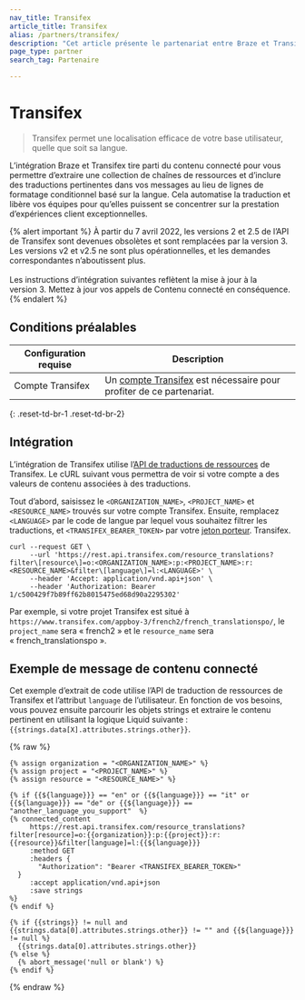 ```yaml
---
nav_title: Transifex
article_title: Transifex
alias: /partners/transifex/
description: "Cet article présente le partenariat entre Braze et Transifex, une plateforme de localisation qui vous permet d’automatiser la traduction afin que vous puissiez vous concentrer sur la prestation d’expériences client attrayantes."
page_type: partner
search_tag: Partenaire

---
```


# Transifex

> Transifex permet une localisation efficace de votre base utilisateur, quelle que soit sa langue. 

L’intégration Braze et Transifex tire parti du contenu connecté pour vous permettre d’extraire une collection de chaînes de ressources et d’inclure des traductions pertinentes dans vos messages au lieu de lignes de formatage conditionnel basé sur la langue. Cela automatise la traduction et libère vos équipes pour qu’elles puissent se concentrer sur la prestation d’expériences client exceptionnelles.

{% alert important %}
À partir du 7 avril 2022, les versions 2 et 2.5 de l’API de Transifex sont devenues obsolètes et sont remplacées par la version 3. Les versions v2 et v2.5 ne sont plus opérationnelles, et les demandes correspondantes n’aboutissent plus. <br><br>Les instructions d’intégration suivantes reflètent la mise à jour à la version 3. Mettez à jour vos appels de Contenu connecté en conséquence.
{% endalert %}

## Conditions préalables

| Configuration requise| Description|
| ---| ---|
|Compte Transifex | Un [compte Transifex](https://www.transifex.com/signin/) est nécessaire pour profiter de ce partenariat. |
{: .reset-td-br-1 .reset-td-br-2}

## Intégration

L’intégration de Transifex utilise l’[API de traductions de ressources](https://developers.transifex.com/reference/get_resource-translations) de Transifex. Le cURL suivant vous permettra de voir si votre compte a des valeurs de contenu associées à des traductions. 

Tout d’abord, saisissez le `<ORGANIZATION_NAME>`, `<PROJECT_NAME>` et `<RESOURCE_NAME>` trouvés sur votre compte Transifex. Ensuite, remplacez `<LANGUAGE>` par le code de langue par lequel vous souhaitez filtrer les traductions, et `<TRANSIFEX_BEARER_TOKEN>` par votre [jeton porteur](https://developers.transifex.com/reference/api-authentication). Transifex.

```
curl --request GET \
     --url 'https://rest.api.transifex.com/resource_translations?filter\[resource\]=o:<ORGANIZATION_NAME>:p:<PROJECT_NAME>:r:<RESOURCE_NAME>&filter\[language\]=l:<LANGUAGE>' \
     --header 'Accept: application/vnd.api+json' \
     --header 'Authorization: Bearer 1/c500429f7b89ff62b8015475ed68d90a2295302'
```

Par exemple, si votre projet Transifex est situé à `https://www.transifex.com/appboy-3/french2/french_translationspo/`, le `project_name` sera « french2 » et le `resource_name` sera « french_translationspo ».

## Exemple de message de contenu connecté

Cet exemple d’extrait de code utilise l’API de traduction de ressources de Transifex et l’attribut `language` de l’utilisateur. En fonction de vos besoins, vous pouvez ensuite parcourir les objets strings et extraire le contenu pertinent en utilisant la logique Liquid suivante : `{{strings.data[X].attributes.strings.other}}`.

{% raw %}
```
{% assign organization = "<ORGANIZATION_NAME>" %}
{% assign project = "<PROJECT_NAME>" %}
{% assign resource = "<RESOURCE_NAME>" %}

{% if {{${language}}} == "en" or {{${language}}} == "it" or {{${language}}} == "de" or {{${language}}} == "another_language_you_support"  %}
{% connected_content
     https://rest.api.transifex.com/resource_translations?filter[resource]=o:{{organization}}:p:{{project}}:r:{{resource}}&filter[language]=l:{{${language}}}
     :method GET
     :headers {
       "Authorization": "Bearer <TRANSIFEX_BEARER_TOKEN>"
  }
     :accept application/vnd.api+json
     :save strings
%}
{% endif %}

{% if {{strings}} != null and {{strings.data[0].attributes.strings.other}} != "" and {{${language}}} != null %}
  {{strings.data[0].attributes.strings.other}}
{% else %}
  {% abort_message('null or blank') %}
{% endif %}
```
{% endraw %}

[16]: [success@braze.com](mailto:success@braze.com)
[31]: https://docs.transifex.com/api/translation-strings